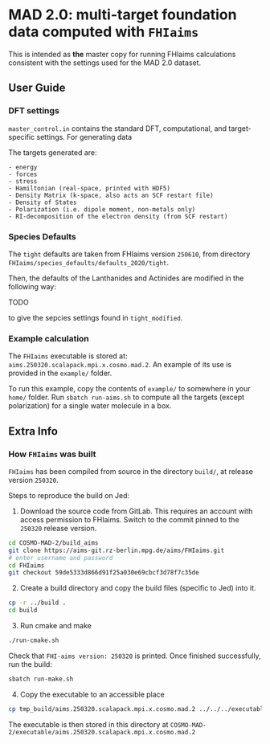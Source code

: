 # MAD 2.0: multi-target foundation data computed with `FHIaims`

This is intended as **the** master copy for running FHIaims calculations consistent with the settings used for the MAD 2.0 dataset.

## User Guide

### DFT settings

``master_control.in`` contains the standard DFT, computational, and target-specific settings. For generating data 

The targets generated are:

    - energy
    - forces
    - stress
    - Hamiltonian (real-space, printed with HDF5)
    - Density Matrix (k-space, also acts an SCF restart file)
    - Density of States
    - Polarization (i.e. dipole moment, non-metals only)
    - RI-decomposition of the electron density (from SCF restart)


### Species Defaults

The `tight` defaults are taken from FHIaims version `250610`, from directory `FHIaims/species_defaults/defaults_2020/tight`.

Then, the defaults of the Lanthanides and Actinides are modified in the following way:

TODO

to give the sepcies settings found in `tight_modified`.


### Example calculation

The `FHIaims` executable is stored at: `aims.250320.scalapack.mpi.x.cosmo.mad.2`. An
example of its use is provided in the `example/` folder.

To run this example, copy the contents of `example/` to somewhere in your `home/`
folder. Run `sbatch run-aims.sh` to compute all the targets (except polarization) for a
single water molecule in a box.


## Extra Info

### How `FHIaims` was built

`FHIaims` has been compiled from source in the directory `build/`, at release version
`250320`.

Steps to reproduce the build on Jed:

1. Download the source code from GitLab. This requires an account with access permission
   to FHIaims. Switch to the commit pinned to the `250320` release version.

```bash
cd COSMO-MAD-2/build_aims
git clone https://aims-git.rz-berlin.mpg.de/aims/FHIaims.git
# enter username and password
cd FHIaims
git checkout 59de5333d866d91f25a030e69cbcf3d78f7c35de
```

2. Create a build directory and copy the build files (specific to Jed) into it.

```bash
cp -r ../build .
cd build
```

3. Run cmake and make

```bash
./run-cmake.sh
```
Check that `FHI-aims version: 250320` is printed. Once finished successfully, run the
build:

```bash
sbatch run-make.sh
```

4. Copy the executable to an accessible place

```bash
cp tmp_build/aims.250320.scalapack.mpi.x.cosmo.mad.2 ../../../executable
```

The executable is then stored in this directory at
`COSMO-MAD-2/executable/aims.250320.scalapack.mpi.x.cosmo.mad.2`

